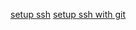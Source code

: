 [setup ssh](https://docs.github.com/en/authentication/connecting-to-github-with-ssh/generating-a-new-ssh-key-and-adding-it-to-the-ssh-agent)
[setup ssh with git](https://superuser.com/questions/232373/how-to-tell-git-which-private-key-to-use)
